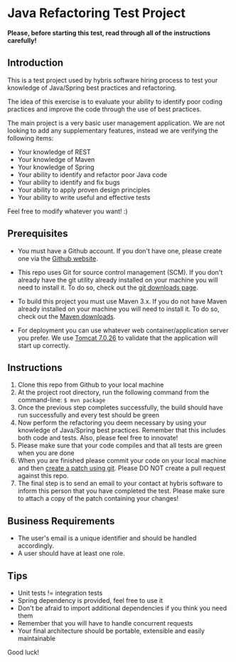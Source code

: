 Java Refactoring Test Project
=============================

**Please, before starting this test, read through all of the instructions carefully!**

Introduction
------------

This is a test project used by hybris software hiring process to test your knowledge of Java/Spring best practices and refactoring.

The idea of this exercise is to evaluate your ability to identify poor coding practices and improve the code through the use of best practices.

The main project is a very basic user management application. We are not looking to add any supplementary features, instead we are verifying the following items:

* Your knowledge of REST
* Your knowledge of Maven
* Your knowledge of Spring
* Your ability to identify and refactor poor Java code
* Your ability to identify and fix bugs
* Your ability to apply proven design principles
* Your ability to write useful and effective tests

Feel free to modify whatever you want! :)

Prerequisites
-------------

* You must have a Github account. If you don't have one, please create one via the [Github website](http://github.com/).

* This repo uses Git for source control management (SCM). If you don't already have the git utility already installed on your machine you will need to install it. To do so, check out the [git downloads page](http://git-scm.com/downloads).

* To build this project you must use Maven 3.x. If you do not have Maven already installed on your machine you will need to install it. To do so, check out the [Maven downloads](http://maven.apache.org/download.cgi).

* For deployment you can use whatever web container/application server you prefer. We use [Tomcat 7.0.26](http://archive.apache.org/dist/tomcat/tomcat-7/v7.0.26/bin/) to validate that the application will start up correctly.

Instructions
------------

1. Clone this repo from Github to your local machine 
1. At the project root directory, run the following command from the command-line:
    `$ mvn package`
1. Once the previous step completes successfully, the build should have run successfully and every test should be green
1. Now perform the refactoring you deem necessary by using your knowledge of Java/Spring best practices. Remember that this includes both code and tests. Also, please feel free to innovate!
1. Please make sure that your code compiles and that all tests are green when you are done
1. When you are finished please commit your code on your local machine and then [create a patch using git](http://git-scm.com/docs/git-format-patch). Please DO NOT create a pull request against this repo.
1. The final step is to send an email to your contact at hybris software to inform this person that you have completed the test. Please make sure to attach a copy of the patch containing your changes!

Business Requirements
---------------------

* The user's email is a unique identifier and should be handled accordingly.
* A user should have at least one role.

Tips
----

* Unit tests != integration tests
* Spring dependency is provided, feel free to use it
* Don't be afraid to import additional dependencies if you think you need them
* Remember that you will have to handle concurrent requests
* Your final architecture should be portable, extensible and easily maintainable

Good luck!

